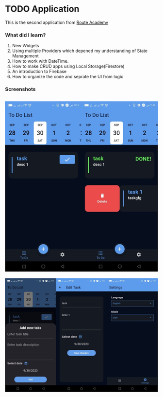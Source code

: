 # TODO Application
This is the second application from [Route Academy](https://www.facebook.com/Routelearning)

### What did I learn?
1. New Widgets
2. Using multiple Providers which depened my understanding of State Management
3. How to work with DateTime.
4. How to make CRUD apps using Local Storage(Firestore)
5. An introduction to Firebase
6. How to organize the code and seprate the UI from logic

### Screenshots

![Alt text](screenshots/1.jpg)
-------------------
![Alt text](screenshots/2.jpg)